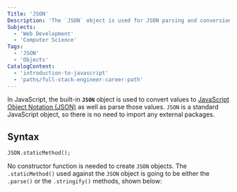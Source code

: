 ```yaml
---
Title: 'JSON'
Description: 'The `JSON` object is used for JSON parsing and conversion.'
Subjects:
  - 'Web Development'
  - 'Computer Science'
Tags:
  - 'JSON'
  - 'Objects'
CatalogContent:
  - 'introduction-to-javascript'
  - 'paths/full-stack-engineer-career-path'
---
```


In JavaScript, the built-in **`JSON`** object is used to convert values to [JavaScript Object Notation (JSON)](https://www.codecademy.com/resources/docs/general/json) as well as parse those values. `JSON` is a standard JavaScript object, so there is no need to import any external packages.

## Syntax

```pseudo
JSON.staticMethod();
```

No constructor function is needed to create `JSON` objects. The `.staticMethod()` used against the `JSON` object is going to be either the `.parse()` or the `.stringify()` methods, shown below:
